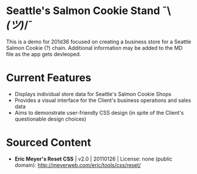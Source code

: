 # Seattle's Salmon Cookie Stand ¯\\_(ツ)_/¯
This is a demo for 201d36 focused on creating a business store for a Seattle Salmon Cookie (?) chain. Additional information may be added to the MD file as the app gets devleoped.

# Current Features
* Displays individual store data for Seattle's Salmon Cookie Shops
* Provides a visual interface for the Client's business operations and sales data
* Aims to demonstrate user-friendly CSS design (in spite of the Client's questionable design choices)

# Sourced Content
* **Eric Meyer's Reset CSS** | v2.0 | 20110126 | License: none (public domain): http://meyerweb.com/eric/tools/css/reset/